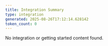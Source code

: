 ```yaml
---
title: Integration Summary
type: integration
generated: 2025-08-26T17:12:14.628142
token_count: 0
---
```


No integration or getting started content found.